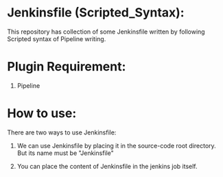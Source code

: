 Jenkinsfile (Scripted_Syntax):
==============================
This repository has collection of some Jenkinsfile written by following
Scripted syntax of Pipeline writing.

Plugin Requirement:
===================
1) Pipeline

How to use:
===========
There are two ways to use Jenkinsfile:

1) We can use Jenkinsfile by placing it in the source-code root directory.
But its name must be "Jenkinsfile"

2) You can place the content of Jenkinsfile in the jenkins job itself.
